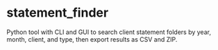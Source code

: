 # statement_finder
Python tool with CLI and GUI to search client statement folders by year, month, client, and type, then export results as CSV and ZIP.
